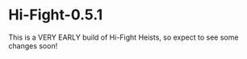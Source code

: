# Hi-Fight-0.5.1
 This is a VERY EARLY build of Hi-Fight Heists, so expect to see some changes soon!

